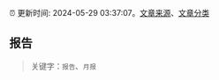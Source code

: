 :alarm_clock: 更新时间: 2024-05-29 03:37:07。[文章来源](/README.md)、[文章分类](/TAGS.md)

## 报告


> 关键字：`报告`、`月报`




